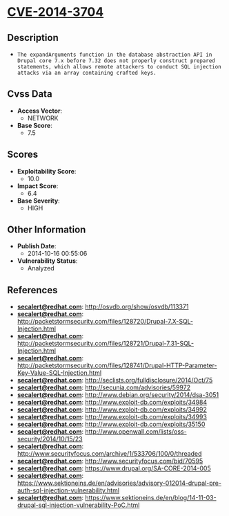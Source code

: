 
# [CVE-2014-3704](https://cve.mitre.org/cgi-bin/cvename.cgi?name=CVE-2014-3704)

## Description

- `The expandArguments function in the database abstraction API in Drupal core 7.x before 7.32 does not properly construct prepared statements, which allows remote attackers to conduct SQL injection attacks via an array containing crafted keys.`

## Cvss Data

- **Access Vector**:
  - NETWORK
- **Base Score**:
  - 7.5

## Scores

- **Exploitability Score**:
  - 10.0
- **Impact Score**:
  - 6.4
- **Base Severity**:
  - HIGH

## Other Information

- **Publish Date**:
  - 2014-10-16 00:55:06
- **Vulnerability Status**:
  - Analyzed

## References

- **secalert@redhat.com**: http://osvdb.org/show/osvdb/113371
- **secalert@redhat.com**: http://packetstormsecurity.com/files/128720/Drupal-7.X-SQL-Injection.html
- **secalert@redhat.com**: http://packetstormsecurity.com/files/128721/Drupal-7.31-SQL-Injection.html
- **secalert@redhat.com**: http://packetstormsecurity.com/files/128741/Drupal-HTTP-Parameter-Key-Value-SQL-Injection.html
- **secalert@redhat.com**: http://seclists.org/fulldisclosure/2014/Oct/75
- **secalert@redhat.com**: http://secunia.com/advisories/59972
- **secalert@redhat.com**: http://www.debian.org/security/2014/dsa-3051
- **secalert@redhat.com**: http://www.exploit-db.com/exploits/34984
- **secalert@redhat.com**: http://www.exploit-db.com/exploits/34992
- **secalert@redhat.com**: http://www.exploit-db.com/exploits/34993
- **secalert@redhat.com**: http://www.exploit-db.com/exploits/35150
- **secalert@redhat.com**: http://www.openwall.com/lists/oss-security/2014/10/15/23
- **secalert@redhat.com**: http://www.securityfocus.com/archive/1/533706/100/0/threaded
- **secalert@redhat.com**: http://www.securityfocus.com/bid/70595
- **secalert@redhat.com**: https://www.drupal.org/SA-CORE-2014-005
- **secalert@redhat.com**: https://www.sektioneins.de/en/advisories/advisory-012014-drupal-pre-auth-sql-injection-vulnerability.html
- **secalert@redhat.com**: https://www.sektioneins.de/en/blog/14-11-03-drupal-sql-injection-vulnerability-PoC.html
